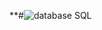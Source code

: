 **#![database](https://github.com/Fuuko209/SQL-SelfStudy/assets/103474817/7b5ad307-8266-4184-8af6-dc3621ff57db)  SQL

